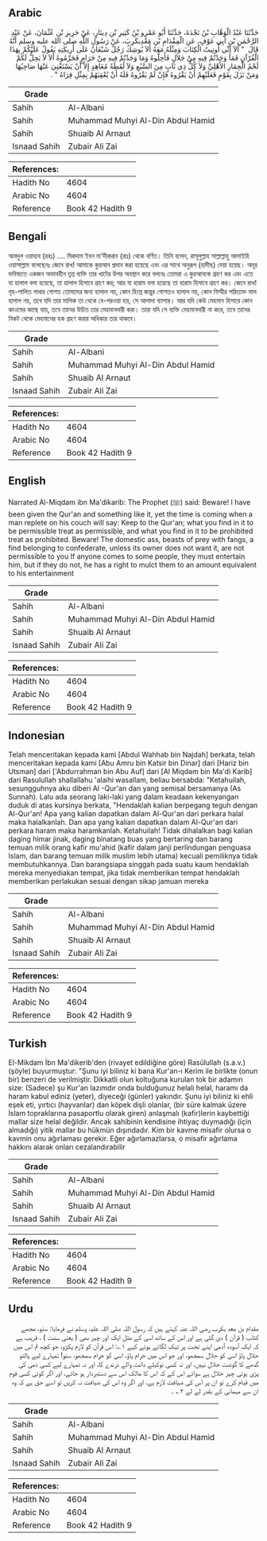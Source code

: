 ## Arabic


<div dir="rtl" lang="ar" style={{fontSize:'larger',backgroundColor:'#f8f9fa',padding:20}}>
حَدَّثَنَا عَبْدُ الْوَهَّابِ بْنُ نَجْدَةَ، حَدَّثَنَا أَبُو عَمْرِو بْنُ كَثِيرِ بْنِ دِينَارٍ، عَنْ حَرِيزِ بْنِ عُثْمَانَ، عَنْ عَبْدِ الرَّحْمَنِ بْنِ أَبِي عَوْفٍ، عَنِ الْمِقْدَامِ بْنِ مَعْدِيكَرِبَ، عَنْ رَسُولِ اللَّهِ صلى الله عليه وسلم أَنَّهُ قَالَ ‏ "‏ أَلاَ إِنِّي أُوتِيتُ الْكِتَابَ وَمِثْلَهُ مَعَهُ أَلاَ يُوشِكُ رَجُلٌ شَبْعَانُ عَلَى أَرِيكَتِهِ يَقُولُ عَلَيْكُمْ بِهَذَا الْقُرْآنِ فَمَا وَجَدْتُمْ فِيهِ مِنْ حَلاَلٍ فَأَحِلُّوهُ وَمَا وَجَدْتُمْ فِيهِ مِنْ حَرَامٍ فَحَرِّمُوهُ أَلاَ لاَ يَحِلُّ لَكُمْ لَحْمُ الْحِمَارِ الأَهْلِيِّ وَلاَ كُلُّ ذِي نَابٍ مِنَ السَّبُعِ وَلاَ لُقَطَةُ مُعَاهِدٍ إِلاَّ أَنْ يَسْتَغْنِيَ عَنْهَا صَاحِبُهَا وَمَنْ نَزَلَ بِقَوْمٍ فَعَلَيْهِمْ أَنْ يَقْرُوهُ فَإِنْ لَمْ يَقْرُوهُ فَلَهُ أَنْ يُعْقِبَهُمْ بِمِثْلِ قِرَاهُ ‏"‏ ‏.‏
</div>
<div style={{backgroundColor:'#f8f9fa',padding:20, marginBottom: 10}}><table> <thead> <tr> <th>Grade</th> <th></th> </tr> </thead> <tbody> <tr><td>Sahih</td><td>Al-Albani</td></tr><tr><td>Sahih</td><td>Muhammad Muhyi Al-Din Abdul Hamid</td></tr><tr><td>Sahih</td><td>Shuaib Al Arnaut</td></tr><tr><td>Isnaad Sahih</td><td>Zubair Ali Zai</td></tr></tbody></table><table> <thead> <tr> <th>References:</th> <th></th> </tr> </thead> <tbody><tr><td>Hadith No</td><td>4604</td></tr><tr><td>Arabic No</td><td>4604</td></tr><tr><td>Reference</td><td>Book 42 Hadith 9</td></tr></tbody></table></div>

## Bengali


<div dir="ltr" lang="bn" style={{fontSize:'larger',backgroundColor:'#f8f9fa',padding:20}}>
আবদুল ওয়াহাব (রহঃ) .... মিকদাম ইবন মা'দীকরাব (রাঃ) থেকে বর্ণিত। তিনি বলেন, রাসূলুল্লাহ সাল্লাল্লাহু আলাইহি ওয়াসাল্লাম বলেছেনঃ জেনে রাখ! আমাকে কুরআন প্রদান করা হয়েছে এবং এর সাথে অনুরূপ (হাদীছ) দেয়া হয়েছ। অদূর ভবিষ্যতে একজন অভাবহীন তৃপ্ত ব্যক্তি তার খাটের উপর অবস্থান করে বলবেঃ তোমরা এ কুরআনকে গ্রহণ কর এবং এতে যা হালাল বলা হয়েছে, তা হালাল হিসাবে গ্রহণ কর; আর যা হারাম বলা হয়েছে তা হারাম হিসাবে গ্রহণ কর। জেনে রাখ! গৃহ-পালিত গাধার গোশত তোমাদের জন্য হালাল নয়, কোন হিংস্র জন্তুর গোশতও হালাল নয়, কোন যিম্মীর পরিত্যক্ত মাল হালাল নয়, তবে যদি তার মালিক তা থেকে বে-পরওয়া হয়, সে আলাদা ব্যাপার। আর যদি কেউ মেহমান হিসারে কোন কাওমের কাছে যায়, তবে তাদের উচিত তার মেহমানদারী করা। তারা যদি সে ব্যক্তি মেহমানদারী না করে, তবে তাদের নিকট থেকে মেহমানের হক গ্রহণ করার অধিকার তার থাকবে।
</div>
<div style={{backgroundColor:'#f8f9fa',padding:20, marginBottom: 10}}><table> <thead> <tr> <th>Grade</th> <th></th> </tr> </thead> <tbody> <tr><td>Sahih</td><td>Al-Albani</td></tr><tr><td>Sahih</td><td>Muhammad Muhyi Al-Din Abdul Hamid</td></tr><tr><td>Sahih</td><td>Shuaib Al Arnaut</td></tr><tr><td>Isnaad Sahih</td><td>Zubair Ali Zai</td></tr></tbody></table><table> <thead> <tr> <th>References:</th> <th></th> </tr> </thead> <tbody><tr><td>Hadith No</td><td>4604</td></tr><tr><td>Arabic No</td><td>4604</td></tr><tr><td>Reference</td><td>Book 42 Hadith 9</td></tr></tbody></table></div>

## English


<div dir="ltr" lang="en" style={{fontSize:'larger',backgroundColor:'#f8f9fa',padding:20}}>
Narrated Al-Miqdam ibn Ma'dikarib: The Prophet (ﷺ) said: Beware! I have been given the Qur'an and something like it, yet the time is coming when a man replete on his couch will say: Keep to the Qur'an; what you find in it to be permissible treat as permissible, and what you find in it to be prohibited treat as prohibited. Beware! The domestic ass, beasts of prey with fangs, a find belonging to confederate, unless its owner does not want it, are not permissible to you If anyone comes to some people, they must entertain him, but if they do not, he has a right to mulct them to an amount equivalent to his entertainment
</div>
<div style={{backgroundColor:'#f8f9fa',padding:20, marginBottom: 10}}><table> <thead> <tr> <th>Grade</th> <th></th> </tr> </thead> <tbody> <tr><td>Sahih</td><td>Al-Albani</td></tr><tr><td>Sahih</td><td>Muhammad Muhyi Al-Din Abdul Hamid</td></tr><tr><td>Sahih</td><td>Shuaib Al Arnaut</td></tr><tr><td>Isnaad Sahih</td><td>Zubair Ali Zai</td></tr></tbody></table><table> <thead> <tr> <th>References:</th> <th></th> </tr> </thead> <tbody><tr><td>Hadith No</td><td>4604</td></tr><tr><td>Arabic No</td><td>4604</td></tr><tr><td>Reference</td><td>Book 42 Hadith 9</td></tr></tbody></table></div>

## Indonesian


<div dir="ltr" lang="id" style={{fontSize:'larger',backgroundColor:'#f8f9fa',padding:20}}>
Telah menceritakan kepada kami [Abdul Wahhab bin Najdah] berkata, telah menceritakan kepada kami [Abu Amru bin Katsir bin Dinar] dari [Hariz bin Utsman] dari ['Abdurrahman bin Abu Auf] dari [Al Miqdam bin Ma'di Karib] dari Rasulullah shallallahu 'alaihi wasallam, beliau bersabda: "Ketahuilah, sesungguhnya aku diberi Al -Qur'an dan yang semisal bersamanya (As Sunnah). Lalu ada seorang laki-laki yang dalam keadaan kekenyangan duduk di atas kursinya berkata, "Hendaklah kalian berpegang teguh dengan Al-Qur'an! Apa yang kalian dapatkan dalam Al-Qur'an dari perkara halal maka halalkanlah. Dan apa yang kalian dapatkan dalam Al-Qur'an dari perkara haram maka haramkanlah. Ketahuilah! Tidak dihalalkan bagi kalian daging himar jinak, daging binatang buas yang bertaring dan barang temuan milik orang kafir mu'ahid (kafir dalam janji perlindungan penguasa Islam, dan barang temuan milik muslim lebih utama) kecuali pemiliknya tidak membutuhkannya. Dan barangsiapa singgah pada suatu kaum hendaklah mereka menyediakan tempat, jika tidak memberikan tempat hendaklah memberikan perlakukan sesuai dengan sikap jamuan mereka
</div>
<div style={{backgroundColor:'#f8f9fa',padding:20, marginBottom: 10}}><table> <thead> <tr> <th>Grade</th> <th></th> </tr> </thead> <tbody> <tr><td>Sahih</td><td>Al-Albani</td></tr><tr><td>Sahih</td><td>Muhammad Muhyi Al-Din Abdul Hamid</td></tr><tr><td>Sahih</td><td>Shuaib Al Arnaut</td></tr><tr><td>Isnaad Sahih</td><td>Zubair Ali Zai</td></tr></tbody></table><table> <thead> <tr> <th>References:</th> <th></th> </tr> </thead> <tbody><tr><td>Hadith No</td><td>4604</td></tr><tr><td>Arabic No</td><td>4604</td></tr><tr><td>Reference</td><td>Book 42 Hadith 9</td></tr></tbody></table></div>

## Turkish


<div dir="ltr" lang="tr" style={{fontSize:'larger',backgroundColor:'#f8f9fa',padding:20}}>
El-Mikdam İbn Ma'dikerib'den (rivayet edildiğine göre) Rasûlullah (s.a.v.) (şöyle) buyurmuştur: "Şunu iyi biliniz ki bana Kur'an-ı Kerim ile birlikte (onun bir) benzeri de verilmiştir. Dikkatli olun koltuğuna kurulan tok bir adamın size: (Sadece) şu Kur'an lazımdır onda bulduğunuz helali helal, haramı da haram kabul ediniz (yeter), diyeceği (günler) yakındır. Şunu iyi biliniz ki ehli eşek eti, yırtıcı (hayvanlar) dan köpek dişli olanlar, (bir süre kalmak üzere İslam topraklarına pasaportlu olarak giren) anlaşmalı (kafir)Ierin kaybettiği mallar size helal değildir. Ancak sahibinin kendisine ihtiyaç duymadığı (için almadığı) yitik mallar bu hükmün dışındadır. Kim bir kavme misafir olursa o kavmin onu ağırlaması gerekir. Eğer ağırlamazlarsa, o misafir ağırlama hakkını alarak onları cezalandırabilir
</div>
<div style={{backgroundColor:'#f8f9fa',padding:20, marginBottom: 10}}><table> <thead> <tr> <th>Grade</th> <th></th> </tr> </thead> <tbody> <tr><td>Sahih</td><td>Al-Albani</td></tr><tr><td>Sahih</td><td>Muhammad Muhyi Al-Din Abdul Hamid</td></tr><tr><td>Sahih</td><td>Shuaib Al Arnaut</td></tr><tr><td>Isnaad Sahih</td><td>Zubair Ali Zai</td></tr></tbody></table><table> <thead> <tr> <th>References:</th> <th></th> </tr> </thead> <tbody><tr><td>Hadith No</td><td>4604</td></tr><tr><td>Arabic No</td><td>4604</td></tr><tr><td>Reference</td><td>Book 42 Hadith 9</td></tr></tbody></table></div>

## Urdu


<div dir="rtl" lang="ur" style={{fontSize:'larger',backgroundColor:'#f8f9fa',padding:20}}>
مقدام بن معد یکرب رضی اللہ عنہ کہتے ہیں کہ رسول اللہ صلی اللہ علیہ وسلم نے فرمایا: سنو، مجھے کتاب ( قرآن ) دی گئی ہے اور اس کے ساتھ اسی کے مثل ایک اور چیز بھی ( یعنی سنت ) ، قریب ہے کہ ایک آسودہ آدمی اپنے تخت پر ٹیک لگائے ہوئے کہے ۱؎: اس قرآن کو لازم پکڑو، جو کچھ تم اس میں حلال پاؤ اسی کو حلال سمجھو، اور جو اس میں حرام پاؤ، اسی کو حرام سمجھو، سنو! تمہارے لیے پالتو گدھے کا گوشت حلال نہیں، اور نہ کسی نوکیلے دانت والے درندے کا، اور نہ تمہارے لیے کسی ذمی کی پڑی ہوئی چیز حلال ہے سوائے اس کے کہ اس کا مالک اس سے دستبردار ہو جائے، اور اگر کوئی کسی قوم میں قیام کرے تو ان پر اس کی ضیافت لازم ہے، اور اگر وہ اس کی ضیافت نہ کریں تو اسے حق ہے کہ وہ ان سے مہمانی کے بقدر لے لے ۲؎ ۔
</div>
<div style={{backgroundColor:'#f8f9fa',padding:20, marginBottom: 10}}><table> <thead> <tr> <th>Grade</th> <th></th> </tr> </thead> <tbody> <tr><td>Sahih</td><td>Al-Albani</td></tr><tr><td>Sahih</td><td>Muhammad Muhyi Al-Din Abdul Hamid</td></tr><tr><td>Sahih</td><td>Shuaib Al Arnaut</td></tr><tr><td>Isnaad Sahih</td><td>Zubair Ali Zai</td></tr></tbody></table><table> <thead> <tr> <th>References:</th> <th></th> </tr> </thead> <tbody><tr><td>Hadith No</td><td>4604</td></tr><tr><td>Arabic No</td><td>4604</td></tr><tr><td>Reference</td><td>Book 42 Hadith 9</td></tr></tbody></table></div>